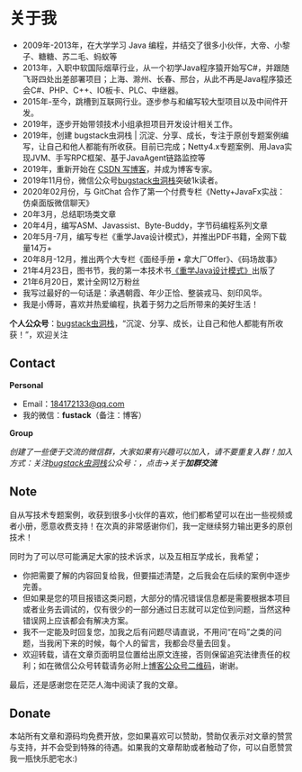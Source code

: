# 关于我

- 2009年-2013年，在大学学习 Java 编程，并结交了很多小伙伴，大帝、小黎子、糖糖、苏二毛、蚂蚁等
- 2013年，入职中软国际烟草行业，从一个初学Java程序猿开始写C#，并跟随飞哥四处出差部署项目；上海、滁州、长春、邢台，从此不再是Java程序猿还会C#、PHP、C++、IO板卡、PLC、中继器。
- 2015年-至今，跳槽到互联网行业。逐步参与和编写较大型项目以及中间件开发。
- 2019年，逐步开始带领技术小组承担项目开发设计相关工作。
- 2019年，创建 bugstack虫洞栈 | 沉淀、分享、成长，专注于原创专题案例编写，让自己和他人都能有所收获。目前已完成；Netty4.x专题案例、用Java实现JVM、手写RPC框架、基于JavaAgent链路监控等
- 2019年，重新开始在 [CSDN 写博客](https://bugstack.blog.csdn.net/)，并成为博客专家。
- 2019年11月份，微信公众号[bugstack虫洞栈](https://mp.weixin.qq.com/s?__biz=MzIxMDAwMDAxMw==&mid=2650725011&idx=1&sn=741b290093788f820cbb61905cc214bb&chksm=8f613b71b816b26775629757c9aec632ce645f8cdee5848e056300b09f1874a28205ed54151b&token=908288475&lang=zh_CN#rd)突破1k读者。
- 2020年02月份，与 GitChat 合作了第一个付费专栏《Netty+JavaFx实战：仿桌面版微信聊天》
- 20年3月，总结职场类文章
- 20年4月，编写ASM、Javassist、Byte-Buddy，字节码编程系列文章
- 20年5月-7月，编写专栏《重学Java设计模式》，并推出PDF书籍，全网下载量14万+
- 20年8月-12月，推出两个大专栏《面经手册 • 拿大厂Offer》、《码场故事》
- 21年4月23日，图书节，我的第一本技术书[《重学Java设计模式》](https://u.jd.com/qPnzanP)出版了
- 21年6月20日，累计全网12万粉丝
- 我写过最好的一句话是：承遇朝霞、年少正恰、整装戎马、刻印风华。
- 我是小傅哥，喜欢并热爱编程，执着于努力之后所带来的美好生活！

**个人公众号**：[bugstack虫洞栈](https://bugstack.cn/assets/images/qrcode.png)，“沉淀、分享、成长，让自己和他人都能有所收获！”，欢迎关注

## Contact

**Personal**

- Email：[184172133@qq.com](mailto:184172133@qq.com)
- 我的微信：**fustack**（备注：博客）

**Group**

*创建了一些便于交流的微信群，大家如果有兴趣可以加入，请不要重复入群！加入方式：关注[bugstack虫洞栈](https://bugstack.cn/assets/images/qrcode.png)公众号：，点击->关于**加群交流***

## Note

自从写技术专题案例，收获到很多小伙伴的喜欢，他们都希望可以在出一些视频或者小册，愿意收费支持！在次真的非常感谢你们，我一定继续努力输出更多的原创技术！

同时为了可以尽可能满足大家的技术诉求，以及互相互学成长，我希望；

- 你把需要了解的内容回复给我，但要描述清楚，之后我会在后续的案例中逐步完善。
- 但如果是您的项目报错这类问题，大部分的情况错误信息都是需要根据本项目或者业务去调试的，仅有很少的一部分通过日志就可以定位到问题，当然这种错误网上应该都会有解决方案。
- 我不一定能及时回复您，加我之后有问题尽请直说，不用问“在吗”之类的问题，当我闲下来的时候，每个人的留言，我都会尽量去回复。
- 欢迎转载，请在文章页面明显位置给出原文连接，否则保留追究法律责任的权利；如在微信公众号转载请务必附上[博客公众号二维码](https://bugstack.cn/assets/images/qrcode.png)，谢谢。

最后，还是感谢您在茫茫人海中阅读了我的文章。

## Donate

本站所有文章和源码均免费开放，您如果喜欢可以赞助，赞助仅表示对文章的赞赏与支持，并不会受到特殊的待遇。如果我的文章帮助或者触动了你，可以自愿赞赏我一瓶快乐肥宅水:)
